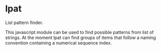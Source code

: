 # lpat

List pattern finder. 

This javascript module can be used to find possible patterns from list of strings. At the moment lpat can find 
groups of items that follow a naming convention containing a numerical sequence index.

